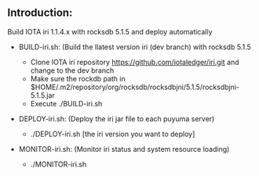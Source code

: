 ## Introduction:
Build IOTA iri 1.1.4.x with rocksdb 5.1.5 and deploy automatically

* BUILD-iri.sh: (Build the llatest version iri (dev branch) with rocksdb 5.1.5
  * Clone IOTA iri repository https://github.com/iotaledger/iri.git and change to the dev branch
  * Make sure the rockdb path in $HOME/.m2/repository/org/rocksdb/rocksdbjni/5.1.5/rocksdbjni-5.1.5.jar
  * Execute ./BUILD-iri.sh

* DEPLOY-iri.sh: (Deploy the iri jar file to each puyuma server)
  * ./DEPLOY-iri.sh [the iri version you want to deploy]

* MONITOR-iri.sh: (Monitor iri status and system resource loading)
  * ./MONITOR-iri.sh
